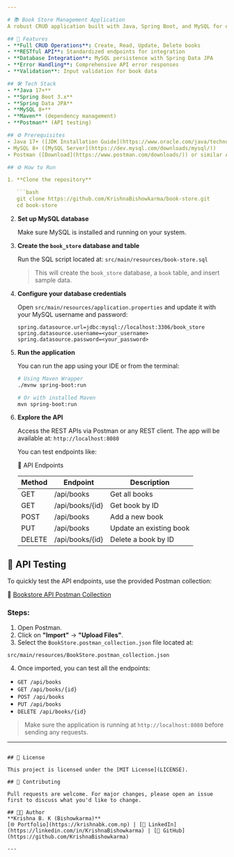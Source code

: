 ```yaml
---

# 📚 Book Store Management Application
A robust CRUD application built with Java, Spring Boot, and MySQL for efficient book inventory management.

## 🚀 Features
- **Full CRUD Operations**: Create, Read, Update, Delete books
- **RESTful API**: Standardized endpoints for integration
- **Database Integration**: MySQL persistence with Spring Data JPA
- **Error Handling**: Comprehensive API error responses
- **Validation**: Input validation for book data

## 🛠️ Tech Stack
- **Java 17+**
- **Spring Boot 3.x**
- **Spring Data JPA**
- **MySQL 8+**
- **Maven** (dependency management)
- **Postman** (API testing)

## ⚙️ Prerequisites
- Java 17+ ([JDK Installation Guide](https://www.oracle.com/java/technologies/downloads/)
- MySQL 8+ ([MySQL Server](https://dev.mysql.com/downloads/mysql/))
- Postman ([Download](https://www.postman.com/downloads/)) or similar API client

## ⚙️ How to Run

1. **Clone the repository**

   ```bash
   git clone https://github.com/KrishnaBishowkarma/book-store.git
   cd book-store
   ```

2. **Set up MySQL database**

   Make sure MySQL is installed and running on your system.

3. **Create the `book_store` database and table**

   Run the SQL script located at:
   `src/main/resources/book-store.sql`

   > This will create the `book_store` database, a `book` table, and insert sample data.

4. **Configure your database credentials**

   Open `src/main/resources/application.properties` and update it with your MySQL username and password:

   ```properties
   spring.datasource.url=jdbc:mysql://localhost:3306/book_store
   spring.datasource.username=<your_username>
   spring.datasource.password=<your_password>
   ```

5. **Run the application**

   You can run the app using your IDE or from the terminal:

   ```bash
   # Using Maven Wrapper
   ./mvnw spring-boot:run
   ```
   
   ```bash
   # Or with installed Maven
   mvn spring-boot:run
   ```

6. **Explore the API**

   Access the REST APIs via Postman or any REST client. The app will be available at: `http://localhost:8080`
   
   You can test endpoints like:

   📂 API Endpoints

   | Method | Endpoint        | Description             |
   | ------ | --------------- | ----------------------- |
   | GET    | /api/books      | Get all books           |
   | GET    | /api/books/{id} | Get book by ID          |
   | POST   | /api/books      | Add a new book          |
   | PUT    | /api/books      | Update an existing book |
   | DELETE | /api/books/{id} | Delete a book by ID     |


## 🧪 API Testing

To quickly test the API endpoints, use the provided Postman collection:

📁 [Bookstore API Postman Collection](./src/main/resources/BookStore.postman_collection.json)

### Steps:

1. Open Postman.
2. Click on **"Import"** → **"Upload Files"**.
3. Select the `BookStore.postman_collection.json` file located at:

```
src/main/resources/BookStore.postman_collection.json
```

4. Once imported, you can test all the endpoints:
- `GET /api/books`
- `GET /api/books/{id}`
- `POST /api/books`
- `PUT /api/books`
- `DELETE /api/books/{id}`

> Make sure the application is running at `http://localhost:8080` before sending any requests.

---
```

## 📄 License

This project is licensed under the [MIT License](LICENSE).

## 🤝 Contributing

Pull requests are welcome. For major changes, please open an issue first to discuss what you'd like to change.

## 👨‍💻 Author
**Krishna B. K (Bishowkarma)**  
[🌐 Portfolio](https://krishnabk.com.np) | [💼 LinkedIn](https://linkedin.com/in/KrishnaBishowkarma) | [🐙 GitHub](https://github.com/KrishnaBishowkarma)

---


